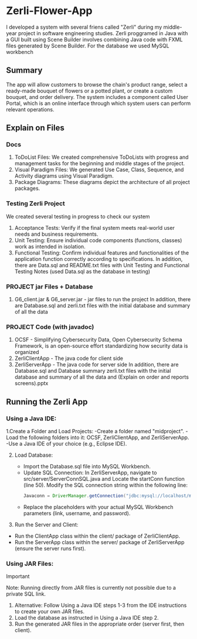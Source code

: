 # Zerli-Flower-App
I developed a system with several friens called "Zerli" during my middle-year project in software engineering studies.
Zerli proggramed in Java with a GUI built using Scene Builder involves combining Java code with FXML files generated by Scene Builder.
For the database we used MySQL workbench

## Summary 
The app will allow customers to browse the chain's product range, select a ready-made bouquet of flowers or a potted plant, or create a custom bouquet, and order delivery. The system includes a component called User Portal, which is an online interface through which system users can perform relevant operations.

## Explain on Files
### Docs
1. ToDoList Files: We created comprehensive ToDoLists with progress and management tasks for the beginning and middle stages of the project.
2. Visual Paradigm Files: We generated Use Case, Class, Sequence, and Activity diagrams using Visual Paradigm.
3. Package Diagrams: These diagrams depict the architecture of all project packages.

### Testing Zerli Project
We created several testing in progress to check our system
1. Acceptance Tests: Verify if the final system meets real-world user needs and business requirements.
2. Unit Testing: Ensure individual code components (functions, classes) work as intended in isolation.
3. Functional Testing: Confirm individual features and functionalities of the application function correctly according to specifications.
In addition, there are Data.sql and README.txt files with Unit Testing and Functional Testing Notes (used Data.sql as the database in testing)

### PROJECT jar Files + Database
1. G6_client.jar & G6_server.jar - jar files to run the project
In addition, there are Database.sql and zerli.txt files with the initial database and summary of all the data

###  PROJECT Code (with javadoc)
1. OCSF - Simplifying Cybersecurity Data, Open Cybersecurity Schema Framework, is an open-source effort standardizing how security data is organized
2. ZerliClientApp - The java code for client side
3. ZerliServerApp - The java code for server side
In addition, there are Database.sql and Database summary zerli.txt files with the initial database and summary of all the data and (Explain on order and reports screens).pptx 

## Running the Zerli App

### Using a Java IDE:

1.Create a Folder and Load Projects:
-Create a folder named "midproject".
-Load the following folders into it: OCSF, ZerliClientApp, and ZerliServerApp.
-Use a Java IDE of your choice (e.g., Eclipse IDE).

2. Load Database:
    - Import the Database.sql file into MySQL Workbench.
    - Update SQL Connection:
        In ZerliServerApp, navigate to src/server/ServerConnSQL.java and Locate the startConn function (line 50).
        Modify the SQL connection string within the following line:
        ```java
        Javaconn = DriverManager.getConnection("jdbc:mysql://localhost/midproject?useLegacyDatetimeCode=false&serverTimezone=Israel","root",mySQLpassword);
        ```
    - Replace the placeholders with your actual MySQL Workbench parameters (link, username, and password).

3. Run the Server and Client:
- Run the ClientApp class within the client/ package of ZerliClientApp.
- Run the ServerApp class within the server/ package of ZerliServerApp (ensure the server runs first).

### Using JAR Files:

> [!IMPORTANT]
> Note: Running directly from JAR files is currently not possible due to a private SQL link.

1. Alternative: Follow Using a Java IDE steps 1-3 from the IDE instructions to create your own JAR files.
2. Load the database as instructed in Using a Java IDE step 2.
3. Run the generated JAR files in the appropriate order (server first, then client).
